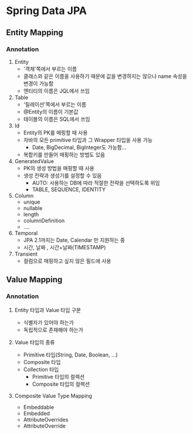 # Spring Data JPA

## Entity Mapping
### Annotation 
1. Entity
   - '객체'쪽에서 부르는 이름
   - 클래스와 같은 이름을 사용하기 때문에 값을 변경하지는 않으나 name 속성을 변경이 가능함
   - 엔티티의 이름은 JQL에서 쓰임
2. Table
    - '릴레이션'쪽에서 부르는 이름
    - @Entity의 이름이 기본값
    - 테이블의 이름은 SQL에서 쓰임
3. Id
    - Entity의 PK를 매핑할 때 사용
    - 자바의 모든 primitive 타입과 그 Wrapper 타입을 사용 가능
        - Date, BigDecimal, BigInteger도 가능함...
    - 복합키를 만들어 매핑하는 방법도 있음
4. GeneratedValue
    - PK의 생성 방법을 매핑할 때 사용
    - 생성 전략과 생성기를 설정할 수 있음
        - AUTO: 사용하는 DB에 따라 적절한 전략을 선택하도록 위임
        - TABLE, SEQUENCE, IDENTITY
5. Column
    - unique
    - nullable
    - length
    - columnDefinition
    - ....
6. Temporal
    - JPA 2.1까지는 Date, Calendar 만 지원하는 중
    - 시간, 날짜 , 시간+날짜(TIMESTAMP)
7. Transient
    - 컬럼으로 매핑하고 싶지 않은 필드에 사용
    
## Value Mapping
### Annotation 

1. Entity 타입과 Value 타입 구분
    - 식별자가 있어야 하는가
    - 독립적으로 존재해야 하는가

2. Value 타입의 종류
    - Primitive 타입(String, Date, Boolean, ...)
    - Composite 타입
    - Collection 타입
        - Primitive 타입의 컬렉션
        - Composite 타입의 컬렉션
        
 3. Composite Value Type Mapping
    - Embeddable
    - Embedded
    - AttributeOverrides
    - AttributeOverride

